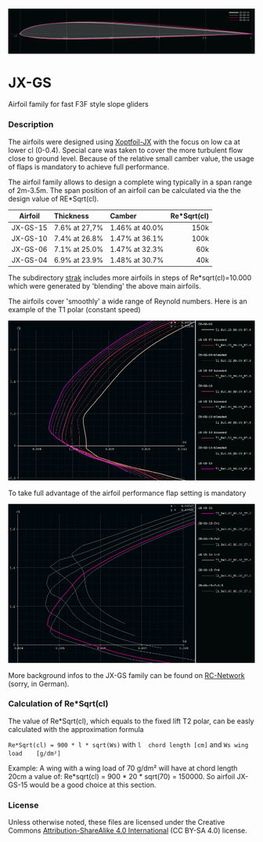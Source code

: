 
<!-- PROJECT LOGO -->
![JX-GS family](images/JX-GS_family.png)

# JX-GS
Airfoil family for fast F3F style slope gliders

### Description

The airfoils were designed using [Xoptfoil-JX](https://github.com/jxjo/Xoptfoil-JX/) with the focus on low ca at lower cl (0-0.4).
Special care was taken to cover the more turbulent flow close to ground level.
Because of the relative small camber value, the usage of flaps is mandatory to achieve full performance.

The airfoil family allows to design a complete wing typically in a span range of 2m-3.5m. The span position of an airfoil can be calculated via the the design value of RE*Sqrt(cl).

| Airfoil      | Thickness      | Camber         | Re*Sqrt(cl) |
| :---:        |     :---       |   :---         |  ---:       |
| JX-GS-15     | 7.6% at 27,7%  | 1.46% at 40.0% |  150k       |
| JX-GS-10     | 7.4% at 26.8%  | 1.47% at 36.1% |  100k       |
| JX-GS-06     | 7.1% at 25.0%  | 1.47% at 32.3% |   60k       |
| JX-GS-04     | 6.9% at 23.9%  | 1.48% at 30.7% |   40k       |

The subdirectory [strak](strak/) includes more airfoils in steps of Re*sqrt(cl)=10.000 which were generated by 'blending' the above main airfoils.  

The airfoils cover 'smoothly' a wide range of Reynold numbers. Here is an example of the T1 polar (constant speed)

<img src="images/JX-GS_Strak_T1_Polars.png">

To take full advantage of the airfoil performance flap setting is mandatory 

<img src="images/JX-GS_Flapped.png">

More background infos to the JX-GS family can be found on [RC-Network](https://www.rc-network.de/threads/entwicklung-eines-f3f-profils.787618/post-11919778) (sorry, in German).

### Calculation of Re*Sqrt(cl)
The value of Re*Sqrt(cl), which equals to the fixed lift T2 polar, can be easly calculated with the approximation formula

`Re*Sqrt(cl) = 900 * l * sqrt(Ws)` with `l  chord length [cm]` and `Ws wing load    [g/dm²]`

Example: 
A wing with a wing load of 70 g/dm² will have at chord length 20cm a value of:
Re*sqrt(cl) = 900 * 20 * sqrt(70) = 150000.
So airfoil JX-GS-15 would be a good choice at this section.  

### License
Unless otherwise noted, these files are licensed under the Creative Commons [Attribution-ShareAlike 4.0 International](https://creativecommons.org/licenses/by-sa/4.0/) (CC BY-SA 4.0) license.



